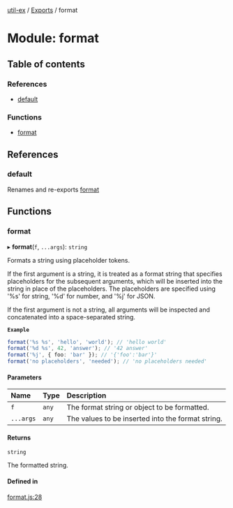 [util-ex](../README.md) / [Exports](../modules.md) / format

# Module: format

## Table of contents

### References

- [default](format.md#default)

### Functions

- [format](format.md#format)

## References

### default

Renames and re-exports [format](format.md#format)

## Functions

### format

▸ **format**(`f`, `...args`): `string`

Formats a string using placeholder tokens.

If the first argument is a string, it is treated as a format string that
specifies placeholders for the subsequent arguments, which will be inserted
into the string in place of the placeholders. The placeholders are
specified using '%s' for string, '%d' for number, and '%j' for JSON.

If the first argument is not a string, all arguments will be inspected and
concatenated into a space-separated string.

**`Example`**

```ts
format('%s %s', 'hello', 'world'); // 'hello world'
format('%d %s', 42, 'answer'); // '42 answer'
format('%j', { foo: 'bar' }); // '{'foo':'bar'}'
format('no placeholders', 'needed'); // 'no placeholders needed'
```

#### Parameters

| Name | Type | Description |
| :------ | :------ | :------ |
| `f` | `any` | The format string or object to be formatted. |
| `...args` | `any` | The values to be inserted into the format string. |

#### Returns

`string`

The formatted string.

#### Defined in

[format.js:28](https://github.com/snowyu/util-ex.js/blob/de980c9/src/format.js#L28)
